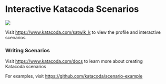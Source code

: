 # Interactive Katacoda Scenarios

[![](http://shields.katacoda.com/katacoda/satwik_k/count.svg)](https://www.katacoda.com/satwik_k "Get your profile on Katacoda.com")

Visit https://www.katacoda.com/satwik_k to view the profile and interactive scenarios

### Writing Scenarios
Visit https://www.katacoda.com/docs to learn more about creating Katacoda scenarios

For examples, visit https://github.com/katacoda/scenario-example
